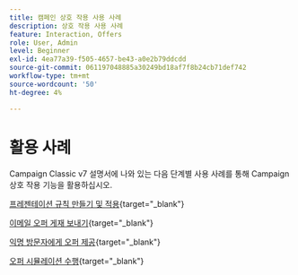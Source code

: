 ```yaml
---
title: 캠페인 상호 작용 사용 사례
description: 상호 작용 사용 사례
feature: Interaction, Offers
role: User, Admin
level: Beginner
exl-id: 4ea77a39-f505-4657-be43-a0e2b79ddcdd
source-git-commit: 061197048885a30249bd18af7f8b24cb71def742
workflow-type: tm+mt
source-wordcount: '50'
ht-degree: 4%

---
```


# 활용 사례

Campaign Classic v7 설명서에 나와 있는 다음 단계별 사용 사례를 통해 Campaign 상호 작용 기능을 활용하십시오.

[프레젠테이션 규칙 만들기 및 적용](https://experienceleague.adobe.com/docs/campaign-classic/using/managing-offers/case-study/presentation-rules.html){target="_blank"}

[이메일 오퍼 게재 보내기](https://experienceleague.adobe.com/docs/campaign-classic/using/managing-offers/case-study/offers-on-an-outbound-channel.html){target="_blank"}

[익명 방문자에게 오퍼 제공](https://experienceleague.adobe.com/docs/campaign-classic/using/managing-offers/case-study/offers-on-an-outbound-channel.html){target="_blank"}

[오퍼 시뮬레이션 수행](https://experienceleague.adobe.com/docs/campaign-classic/using/managing-offers/case-study/offers-on-an-outbound-channel.html){target="_blank"}
